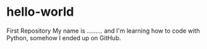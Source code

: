 # hello-world
First Repository
My name is ......... and I'm learning how to code with Python, somehow I ended up on GitHub. 
